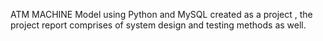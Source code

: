ATM MACHINE Model
using Python and MySQL
created as a project , the project report comprises of system design and testing methods as well.
